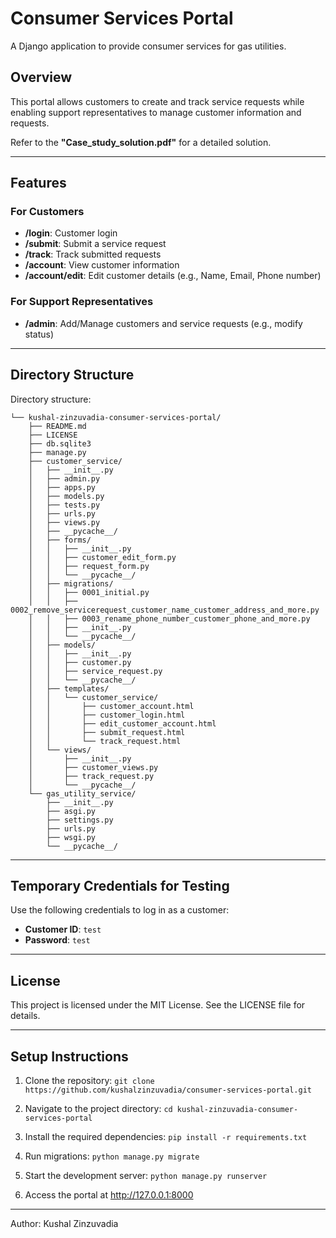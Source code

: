 # Consumer Services Portal

A Django application to provide consumer services for gas utilities.

## Overview

This portal allows customers to create and track service requests while enabling support representatives to manage customer information and requests.

Refer to the **"Case_study_solution.pdf"** for a detailed solution.

---

## Features

### For Customers
- **/login**: Customer login
- **/submit**: Submit a service request
- **/track**: Track submitted requests
- **/account**: View customer information
- **/account/edit**: Edit customer details (e.g., Name, Email, Phone number)

### For Support Representatives
- **/admin**: Add/Manage customers and service requests (e.g., modify status)

---

## Directory Structure

Directory structure:
```
└── kushal-zinzuvadia-consumer-services-portal/
    ├── README.md
    ├── LICENSE
    ├── db.sqlite3
    ├── manage.py
    ├── customer_service/
    │   ├── __init__.py
    │   ├── admin.py
    │   ├── apps.py
    │   ├── models.py
    │   ├── tests.py
    │   ├── urls.py
    │   ├── views.py
    │   ├── __pycache__/
    │   ├── forms/
    │   │   ├── __init__.py
    │   │   ├── customer_edit_form.py
    │   │   ├── request_form.py
    │   │   └── __pycache__/
    │   ├── migrations/
    │   │   ├── 0001_initial.py
    │   │   ├── 0002_remove_servicerequest_customer_name_customer_address_and_more.py
    │   │   ├── 0003_rename_phone_number_customer_phone_and_more.py
    │   │   ├── __init__.py
    │   │   └── __pycache__/
    │   ├── models/
    │   │   ├── __init__.py
    │   │   ├── customer.py
    │   │   ├── service_request.py
    │   │   └── __pycache__/
    │   ├── templates/
    │   │   └── customer_service/
    │   │       ├── customer_account.html
    │   │       ├── customer_login.html
    │   │       ├── edit_customer_account.html
    │   │       ├── submit_request.html
    │   │       └── track_request.html
    │   └── views/
    │       ├── __init__.py
    │       ├── customer_views.py
    │       ├── track_request.py
    │       └── __pycache__/
    └── gas_utility_service/
        ├── __init__.py
        ├── asgi.py
        ├── settings.py
        ├── urls.py
        ├── wsgi.py
        └── __pycache__/
```

---

## Temporary Credentials for Testing
Use the following credentials to log in as a customer:
- **Customer ID**: `test`
- **Password**: `test`

---

## License
This project is licensed under the MIT License. See the LICENSE file for details.

---

## Setup Instructions
1. Clone the repository:
   ```git clone https://github.com/kushalzinzuvadia/consumer-services-portal.git```

2. Navigate to the project directory:
    ```cd kushal-zinzuvadia-consumer-services-portal```

3. Install the required dependencies:
    ```pip install -r requirements.txt```

4. Run migrations:
    ```python manage.py migrate```

5. Start the development server:
    ```python manage.py runserver```
 
6. Access the portal at http://127.0.0.1:8000

---

Author: Kushal Zinzuvadia
